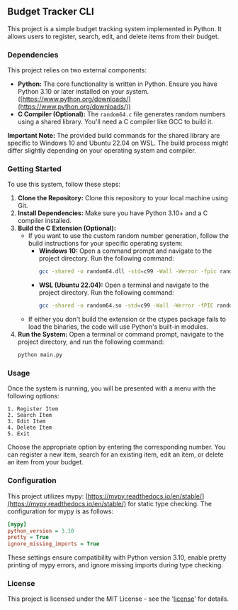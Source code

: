 ## Budget Tracker CLI

This project is a simple budget tracking system implemented in Python. It allows users to register, search, edit, and delete items from their budget.

### Dependencies

This project relies on two external components:

- **Python:** The core functionality is written in Python. Ensure you have Python 3.10 or later installed on your system. ([https://www.python.org/downloads/](https://www.python.org/downloads/))
- **C Compiler (Optional):** The `random64.c` file generates random numbers using a shared library. You'll need a C compiler like GCC to build it.

**Important Note:** The provided build commands for the shared library are specific to Windows 10 and Ubuntu 22.04 on WSL. The build process might differ slightly depending on your operating system and compiler.

### Getting Started

To use this system, follow these steps:

1. **Clone the Repository:** Clone this repository to your local machine using Git.
2. **Install Dependencies:** Make sure you have Python 3.10+ and a C compiler installed.
3. **Build the C Extension (Optional):**
   - If you want to use the custom random number generation, follow the build instructions for your specific operating system:
     - **Windows 10:** Open a command prompt and navigate to the project directory. Run the following command:
       ```bash
       gcc -shared -o random64.dll -std=c99 -Wall -Werror -fpic random64.c
       ```
     - **WSL (Ubuntu 22.04):** Open a terminal and navigate to the project directory. Run the following command:
       ```bash
       gcc -shared -o random64.so -std=c99 -Wall -Werror -fPIC random64.c
       ```
   - If either you don't build the extension or the ctypes package fails to load the binaries, the code will use Python's built-in modules.
4. **Run the System:** Open a terminal or command prompt, navigate to the project directory, and run the following command:
   ```bash
   python main.py
   ```

### Usage

Once the system is running, you will be presented with a menu with the following options:

```
1. Register Item
2. Search Item
3. Edit Item
4. Delete Item
5. Exit
```

Choose the appropriate option by entering the corresponding number. You can register a new item, search for an existing item, edit an item, or delete an item from your budget.

### Configuration

This project utilizes mypy: [https://mypy.readthedocs.io/en/stable/](https://mypy.readthedocs.io/en/stable/) for static type checking. The configuration for mypy is as follows:

```ini
[mypy]
python_version = 3.10
pretty = True
ignore_missing_imports = True
```

These settings ensure compatibility with Python version 3.10, enable pretty printing of mypy errors, and ignore missing imports during type checking.

### License

This project is licensed under the MIT License - see the '[license](license)' for details.
